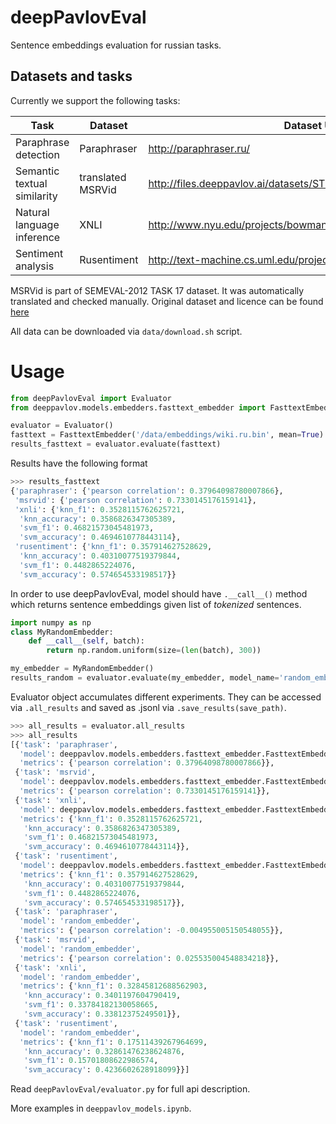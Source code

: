 # deepPavlovEval
Sentence embeddings evaluation for russian tasks.

## Datasets and tasks
Currently we support the following tasks:

|  Task                         | Dataset           | Dataset URL                                                            |
|-------------------------------|-------------------|------------------------------------------------------------------------|
|  Paraphrase detection         | Paraphraser       | http://paraphraser.ru/                                                 |
|  Semantic textual similarity  | translated MSRVid | http://files.deeppavlov.ai/datasets/STS2012_MSRvid_translated.tar.gz   |
|  Natural language inference   | XNLI              | http://www.nyu.edu/projects/bowman/xnli/                               |
|  Sentiment analysis           | Rusentiment       | http://text-machine.cs.uml.edu/projects/rusentiment/                   |

MSRVid is part of SEMEVAL-2012 TASK 17 dataset. It was automatically translated and checked manually. Original dataset and licence can be found [here](https://www.cs.york.ac.uk/semeval-2012/task6/data/uploads/datasets/train-readme.txt)

All data can be downloaded via `data/download.sh` script.

# Usage

```python
from deepPavlovEval import Evaluator
from deeppavlov.models.embedders.fasttext_embedder import FasttextEmbedder

evaluator = Evaluator()
fasttext = FasttextEmbedder('/data/embeddings/wiki.ru.bin', mean=True)
results_fasttext = evaluator.evaluate(fasttext)
```

Results have the following format
```python
>>> results_fasttext
{'paraphraser': {'pearson correlation': 0.37964098780007866},
 'msrvid': {'pearson correlation': 0.7330145176159141},
 'xnli': {'knn_f1': 0.3528115762625721,
  'knn_accuracy': 0.3586826347305389,
  'svm_f1': 0.46821573045481973,
  'svm_accuracy': 0.4694610778443114},
 'rusentiment': {'knn_f1': 0.357914627528629,
  'knn_accuracy': 0.40310077519379844,
  'svm_f1': 0.4482865224076,
  'svm_accuracy': 0.574654533198517}}
```

In order to use deepPavlovEval, model should have `.__call__()` method which returns
sentence embeddings given list of *tokenized* sentences.

```python
import numpy as np
class MyRandomEmbedder:
    def __call__(self, batch):
        return np.random.uniform(size=(len(batch), 300))

my_embedder = MyRandomEmbedder()
results_random = evaluator.evaluate(my_embedder, model_name='random_embedder')
```

Evaluator object accumulates different experiments. They can be accessed via `.all_results`
and saved as .jsonl via `.save_results(save_path)`.

```python
>>> all_results = evaluator.all_results
>>> all_results
[{'task': 'paraphraser',
  'model': deeppavlov.models.embedders.fasttext_embedder.FasttextEmbedder,
  'metrics': {'pearson correlation': 0.37964098780007866}},
 {'task': 'msrvid',
  'model': deeppavlov.models.embedders.fasttext_embedder.FasttextEmbedder,
  'metrics': {'pearson correlation': 0.7330145176159141}},
 {'task': 'xnli',
  'model': deeppavlov.models.embedders.fasttext_embedder.FasttextEmbedder,
  'metrics': {'knn_f1': 0.3528115762625721,
   'knn_accuracy': 0.3586826347305389,
   'svm_f1': 0.46821573045481973,
   'svm_accuracy': 0.4694610778443114}},
 {'task': 'rusentiment',
  'model': deeppavlov.models.embedders.fasttext_embedder.FasttextEmbedder,
  'metrics': {'knn_f1': 0.357914627528629,
   'knn_accuracy': 0.40310077519379844,
   'svm_f1': 0.4482865224076,
   'svm_accuracy': 0.574654533198517}},
 {'task': 'paraphraser',
  'model': 'random_embedder',
  'metrics': {'pearson correlation': -0.004955005150548055}},
 {'task': 'msrvid',
  'model': 'random_embedder',
  'metrics': {'pearson correlation': 0.025535004548834218}},
 {'task': 'xnli',
  'model': 'random_embedder',
  'metrics': {'knn_f1': 0.32845812688562903,
   'knn_accuracy': 0.3401197604790419,
   'svm_f1': 0.33784182130058665,
   'svm_accuracy': 0.33812375249501}},
 {'task': 'rusentiment',
  'model': 'random_embedder',
  'metrics': {'knn_f1': 0.17511439267964699,
   'knn_accuracy': 0.32861476238624876,
   'svm_f1': 0.15701808622986574,
   'svm_accuracy': 0.4236602628918099}}]
```

Read `deepPavlovEval/evaluator.py` for full api description.

More examples in `deeppavlov_models.ipynb`.
